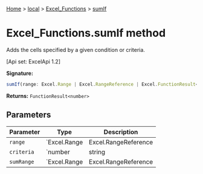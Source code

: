 [Home](./index) &gt; [local](local.md) &gt; [Excel\_Functions](local.excel_functions.md) &gt; [sumIf](local.excel_functions.sumif.md)

# Excel\_Functions.sumIf method

Adds the cells specified by a given condition or criteria. 

 \[Api set: ExcelApi 1.2\]

**Signature:**
```javascript
sumIf(range: Excel.Range | Excel.RangeReference | Excel.FunctionResult<any>, criteria: number | string | boolean | Excel.Range | Excel.RangeReference | Excel.FunctionResult<any>, sumRange?: Excel.Range | Excel.RangeReference | Excel.FunctionResult<any>): FunctionResult<number>;
```
**Returns:** `FunctionResult<number>`

## Parameters

|  Parameter | Type | Description |
|  --- | --- | --- |
|  `range` | `Excel.Range | Excel.RangeReference | Excel.FunctionResult<any>` |  |
|  `criteria` | `number | string | boolean | Excel.Range | Excel.RangeReference | Excel.FunctionResult<any>` |  |
|  `sumRange` | `Excel.Range | Excel.RangeReference | Excel.FunctionResult<any>` |  |

